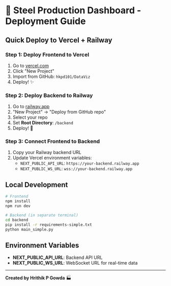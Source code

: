 # 🚀 Steel Production Dashboard - Deployment Guide

## Quick Deploy to Vercel + Railway

### Step 1: Deploy Frontend to Vercel
1. Go to [vercel.com](https://vercel.com)
2. Click "New Project"
3. Import from GitHub: `hkpd101/DataViz`
4. Deploy! ✨

### Step 2: Deploy Backend to Railway
1. Go to [railway.app](https://railway.app)
2. "New Project" → "Deploy from GitHub repo"
3. Select your repo
4. Set **Root Directory**: `/backend`
5. Deploy! 🚂

### Step 3: Connect Frontend to Backend
1. Copy your Railway backend URL
2. Update Vercel environment variables:
   - `NEXT_PUBLIC_API_URL`: `https://your-backend.railway.app`
   - `NEXT_PUBLIC_WS_URL`: `wss://your-backend.railway.app`

## Local Development
```bash
# Frontend
npm install
npm run dev

# Backend (in separate terminal)
cd backend
pip install -r requirements-simple.txt
python main_simple.py
```

## Environment Variables
- **NEXT_PUBLIC_API_URL**: Backend API URL
- **NEXT_PUBLIC_WS_URL**: WebSocket URL for real-time data

---
**Created by Hrithik P Gowda** 🏭
